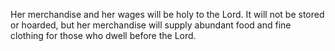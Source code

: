 Her merchandise and her wages will be holy to the Lord. It will not be stored or hoarded, but her merchandise will supply abundant food and fine clothing for those who dwell before the Lord.
